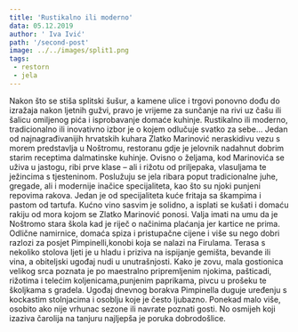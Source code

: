 ```yaml
---
title: 'Rustikalno ili moderno'
data: 05.12.2019
author: ' Iva Ivić'
path: '/second-post'
image: ../../images/split1.png
tags:
 - restorn
 - jela
---
```

Nakon što se stiša splitski šušur, a kamene ulice i trgovi ponovno dođu do izražaja nakon ljetnih gužvi, pravo je vrijeme za sunčanje na rivi uz čašu ili šalicu omiljenog pića i isprobavanje domaće kuhinje. Rustikalno ili moderno, tradicionalno ili inovativno izbor je o kojem odlučuje svatko za sebe...
Jedan od najnagrađivanijih hrvatskih kuhara Zlatko Marinović neraskidivu vezu s morem predstavlja u Noštromu, restoranu gdje je jelovnik nadahnut dobrim starim receptima dalmatinske kuhinje. Ovisno o željama, kod Marinovića se uživa u jastogu, ribi prve klase – ali i rižotu od priljepaka, vlasuljama te ježincima s tjesteninom. Poslužuju se jela ribara poput tradicionalne juhe, gregade, ali i modernije inačice specijaliteta, kao što su njoki punjeni repovima rakova. Jedan je od specijaliteta kuće fritaja sa škampima i pastom od tartufa. Kućno vino sasvim je solidno, a isplati se kušati i domaću rakiju od mora kojom se Zlatko Marinović ponosi. Valja imati na umu da je Noštromo stara škola kad je riječ o načinima plaćanja jer kartice ne prima.
Odlične namirnice, domaća spiza i pristupačne cijene i više su nego dobri razlozi za posjet Pimpinelli,konobi koja se nalazi na Firulama. Terasa s nekoliko stolova ljeti je u hladu i priziva na ispijanje gemišta, bevande ili vina, a obiteljski ugođaj nudi u unutrašnjosti. Kako je zovu, mala gostionica velikog srca poznata je po maestralno pripremljenim njokima, pašticadi, rižotima i telećim koljenicama,punjenim paprikama, pivcu u prošeku te školjkama s gradela. Ugođaj dnevnog borakva Pimpinella duguje uređenju s kockastim stolnjacima i osoblju koje je često ljubazno. Ponekad malo više, osobito ako nije vrhunac sezone ili navrate poznati gosti. No osmijeh koji izaziva čarolija na tanjuru najljepša je poruka dobrodošlice.